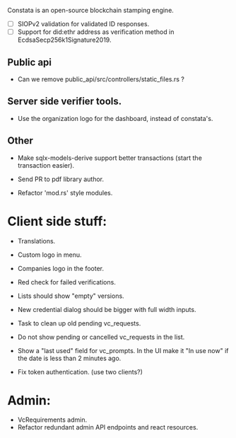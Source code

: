 Constata is an open-source blockchain stamping engine.

- [ ] SIOPv2 validation for validated ID responses.
- [ ] Support for did:ethr address as verification method in EcdsaSecp256k1Signature2019.

## Public api
- Can we remove public_api/src/controllers/static_files.rs ?

## Server side verifier tools.
- Use the organization logo for the dashboard, instead of constata's.

## Other 
- Make sqlx-models-derive support better transactions (start the transaction easier).
- Send PR to pdf library author.

- Refactor 'mod.rs' style modules.

# Client side stuff:
  - Translations.
  - Custom logo in menu.
  - Companies logo in the footer.
  - Red check for failed verifications.
  - Lists should show "empty" versions.
  - New credential dialog should be bigger with full width inputs.
  - Task to clean up old pending vc_requests.
  - Do not show pending or cancelled vc_requests in the list.
  - Show a "last used" field for vc_prompts. In the UI make it "In use now" if the date is less than 2 minutes ago.

  - Fix token authentication. (use two clients?)

# Admin: 
  - VcRequirements admin.
  - Refactor redundant admin API endpoints and react resources.
